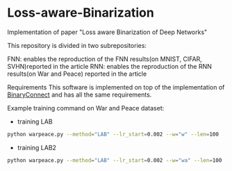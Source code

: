 # Loss-aware-Binarization
Implementation of paper "Loss aware Binarization of Deep Networks"


This repository is divided in two subrepositories:

FNN: enables the reproduction of the FNN results(on MNIST, CIFAR, SVHN)reported in the article
RNN: enables the reproduction of the RNN results(on War and Peace) reported in the article

Requirements
This software is implemented on top of the implementation of [BinaryConnect](https://github.com/MatthieuCourbariaux/BinaryConnect) and has all the same requirements. 


Example training command on War and Peace dataset:
- training LAB
```sh
python warpeace.py --method="LAB" --lr_start=0.002 --w="w" --len=100
```
- training LAB2
```sh
python warpeace.py --method="LAB" --lr_start=0.002 --w="wa" --len=100
```
